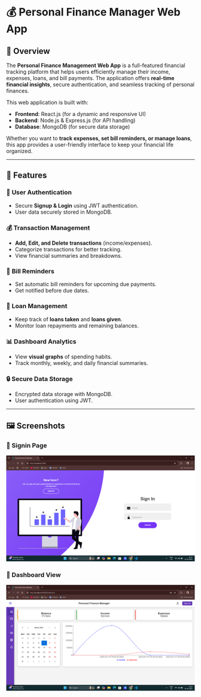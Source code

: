 # 💰 Personal Finance Manager Web App

## 📌 Overview

The **Personal Finance Management Web App** is a full-featured financial tracking platform that helps users efficiently manage their income, expenses, loans, and bill payments. The application offers **real-time financial insights**, secure authentication, and seamless tracking of personal finances. 

This web application is built with:
- **Frontend**: React.js (for a dynamic and responsive UI)
- **Backend**: Node.js & Express.js (for API handling)
- **Database**: MongoDB (for secure data storage)

Whether you want to **track expenses, set bill reminders, or manage loans**, this app provides a user-friendly interface to keep your financial life organized.

---

## 🌟 Features

### 🔐 **User Authentication**
- Secure **Signup & Login** using JWT authentication.
- User data securely stored in MongoDB.

### 💰 **Transaction Management**
- **Add, Edit, and Delete transactions** (income/expenses).
- Categorize transactions for better tracking.
- View financial summaries and breakdowns.

### 🔔 **Bill Reminders**
- Set automatic bill reminders for upcoming due payments.
- Get notified before due dates.

### 🏦 **Loan Management**
- Keep track of **loans taken** and **loans given**.
- Monitor loan repayments and remaining balances.

### 📊 **Dashboard Analytics**
- View **visual graphs** of spending habits.
- Track monthly, weekly, and daily financial summaries.

### 🔒 **Secure Data Storage**
- Encrypted data storage with MongoDB.
- User authentication using JWT.

---
## 🖼️ Screenshots
### 📌 Signin Page
![SIgnin](Signin.png)

### 📌 Dashboard View
![Dashboard](Dashboard.png)





